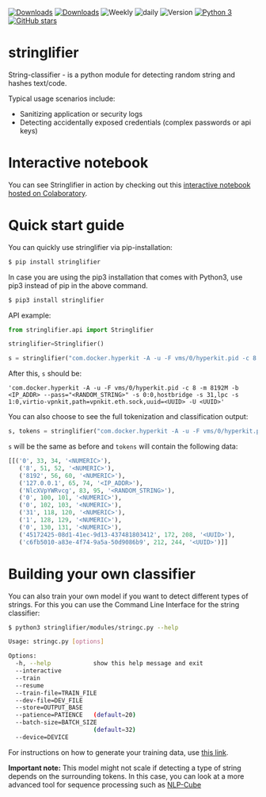 [![Downloads](https://pepy.tech/badge/stringlifier)](https://pepy.tech/project/stringlifier) [![Downloads](https://pepy.tech/badge/stringlifier/month)](https://pepy.tech/project/stringlifier/month) ![Weekly](https://img.shields.io/pypi/dw/stringlifier.svg) ![daily](https://img.shields.io/pypi/dd/stringlifier.svg)
![Version](https://badge.fury.io/py/stringlifier.svg) [![Python 3](https://img.shields.io/badge/python-3-blue.svg)](https://www.python.org/downloads/release/python-360/) [![GitHub stars](https://img.shields.io/github/stars/adobe/stringlifier.svg?style=social&label=Star&maxAge=2592000)](https://github.com/adobe/stringlifier/stargazers/)

# stringlifier
String-classifier - is a python module for detecting random string and hashes text/code. 

Typical usage scenarios include:

* Sanitizing application or security logs
* Detecting accidentally exposed credentials (complex passwords or api keys)

# Interactive notebook

You can see Stringlifier in action by checking out this [interactive notebook hosted on Colaboratory](https://colab.research.google.com/drive/1bgZQSKhVAYU4r46wqb0v8Sfvuo_yMOLA?usp=sharing).

# Quick start guide

You can quickly use stringlifier via pip-installation:
```bash
$ pip install stringlifier
```
In case you are using the pip3 installation that comes with Python3, use pip3 instead of pip in the above command.
```bash
$ pip3 install stringlifier
```

API example:
```python
from stringlifier.api import Stringlifier

stringlifier=Stringlifier()

s = stringlifier("com.docker.hyperkit -A -u -F vms/0/hyperkit.pid -c 8 -m 8192M -b 127.0.0.1 --pass=\"NlcXVpYWRvcg\" -s 0:0,hostbridge -s 31,lpc -s 1:0,virtio-vpnkit,path=vpnkit.eth.sock,uuid=45172425-08d1-41ec-9d13-437481803412 -U c6fb5010-a83e-4f74-9a5a-50d9086b9")
```

After this, `s` should be:

```'com.docker.hyperkit -A -u -F vms/0/hyperkit.pid -c 8 -m 8192M -b <IP_ADDR> --pass="<RANDOM_STRING>" -s 0:0,hostbridge -s 31,lpc -s 1:0,virtio-vpnkit,path=vpnkit.eth.sock,uuid=<UUID> -U <UUID>'```

You can also choose to see the full tokenization and classification output:

```python
s, tokens = stringlifier("com.docker.hyperkit -A -u -F vms/0/hyperkit.pid -c 8 -m 8192M -b 127.0.0.1 --pass=\"NlcXVpYWRvcg\" -s 0:0,hostbridge -s 31,lpc -s 1:0,virtio-vpnkit,path=vpnkit.eth.sock,uuid=45172425-08d1-41ec-9d13-437481803412 -U c6fb5010-a83e-4f74-9a5a-50d9086b9", return_tokens=True)
```

`s` will be the same as before and `tokens` will contain the following data:
```python
[[('0', 33, 34, '<NUMERIC>'),
   ('8', 51, 52, '<NUMERIC>'),
   ('8192', 56, 60, '<NUMERIC>'),
   ('127.0.0.1', 65, 74, '<IP_ADDR>'),
   ('NlcXVpYWRvcg', 83, 95, '<RANDOM_STRING>'),
   ('0', 100, 101, '<NUMERIC>'),
   ('0', 102, 103, '<NUMERIC>'),
   ('31', 118, 120, '<NUMERIC>'),
   ('1', 128, 129, '<NUMERIC>'),
   ('0', 130, 131, '<NUMERIC>'),
   ('45172425-08d1-41ec-9d13-437481803412', 172, 208, '<UUID>'),
   ('c6fb5010-a83e-4f74-9a5a-50d9086b9', 212, 244, '<UUID>')]]
```



# Building your own classifier

You can also train your own model if you want to detect different types of strings. For this you can use the Command Line Interface for the string classifier:

```bash
$ python3 stringlifier/modules/stringc.py --help

Usage: stringc.py [options]

Options:
  -h, --help            show this help message and exit
  --interactive
  --train
  --resume
  --train-file=TRAIN_FILE
  --dev-file=DEV_FILE
  --store=OUTPUT_BASE
  --patience=PATIENCE   (default=20)
  --batch-size=BATCH_SIZE
                        (default=32)
  --device=DEVICE
```

For instructions on how to generate your training data, use [this link](corpus/README.md).

**Important note:** This model might not scale if detecting a type of string depends on the surrounding tokens. In this case, you can look at a more advanced tool for sequence processing such as [NLP-Cube](https://github.com/adobe/NLP-Cube)
